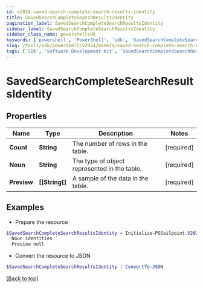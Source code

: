 ```yaml
---
id: v2024-saved-search-complete-search-results-identity
title: SavedSearchCompleteSearchResultsIdentity
pagination_label: SavedSearchCompleteSearchResultsIdentity
sidebar_label: SavedSearchCompleteSearchResultsIdentity
sidebar_class_name: powershellsdk
keywords: ['powershell', 'PowerShell', 'sdk', 'SavedSearchCompleteSearchResultsIdentity', 'V2024SavedSearchCompleteSearchResultsIdentity'] 
slug: /tools/sdk/powershell/v2024/models/saved-search-complete-search-results-identity
tags: ['SDK', 'Software Development Kit', 'SavedSearchCompleteSearchResultsIdentity', 'V2024SavedSearchCompleteSearchResultsIdentity']
---
```



# SavedSearchCompleteSearchResultsIdentity

## Properties

Name | Type | Description | Notes
------------ | ------------- | ------------- | -------------
**Count** | **String** | The number of rows in the table. | [required]
**Noun** | **String** | The type of object represented in the table. | [required]
**Preview** | **[]String[]** | A sample of the data in the table. | [required]

## Examples

- Prepare the resource
```powershell
$SavedSearchCompleteSearchResultsIdentity = Initialize-PSSailpoint.V2024SavedSearchCompleteSearchResultsIdentity  -Count 2 `
 -Noun identities `
 -Preview null
```

- Convert the resource to JSON
```powershell
$SavedSearchCompleteSearchResultsIdentity | ConvertTo-JSON
```


[[Back to top]](#) 


